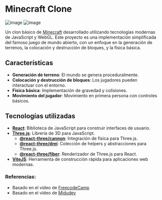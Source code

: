 # Minecraft Clone

![image](https://github.com/user-attachments/assets/c282b7e5-d316-41a7-ac9c-8c5e55456605)
![image](https://github.com/user-attachments/assets/6d78f470-886d-4e9a-8b31-84632bfeaf53)

Un clon básico de [Minecraft](https://minecraft.net/) desarrollado utilizando tecnologías modernas de JavaScript y WebGL. Este proyecto es una implementación simplificada del famoso juego de mundo abierto, con un enfoque en la generación de terrenos, la colocación y destrucción de bloques, y la física básica.

## Características

- **Generación de terreno**: El mundo se genera proceduralmente.
- **Colocación y destrucción de bloques**: Los jugadores pueden interactuar con el entorno.
- **Física básica**: Implementación de gravedad y colisiones.
- **Movimiento del jugador**: Movimiento en primera persona con controles básicos.

## Tecnologías utilizadas

- **[React](https://reactjs.org/)**: Biblioteca de JavaScript para construir interfaces de usuario.
- **[Three.js](https://threejs.org/)**: Librería de 3D para JavaScript.
  - **[@react-three/cannon](https://cannon.pmnd.rs/)**: Integración de física para Three.js.
  - **[@react-three/drei](https://drei.pmnd.rs/)**: Colección de helpers y abstracciones para Three.js.
  - **[@react-three/fiber](https://docs.pmnd.rs/react-three-fiber/)**: Renderizador de Three.js para React.
- **[ViteJS](https://vitejs.dev)**: Herramienta de construcción rápida para aplicaciones web modernas.

### Referencias:
 - Basado en el vídeo de [FreecodeCamp](https://youtube.com/watch?v=qpOZup_3P_A&t=0s)
 - Basado en el vídeo de [Midudev](https://www.youtube.com/watch?v=dm7nfe3bOE4)
